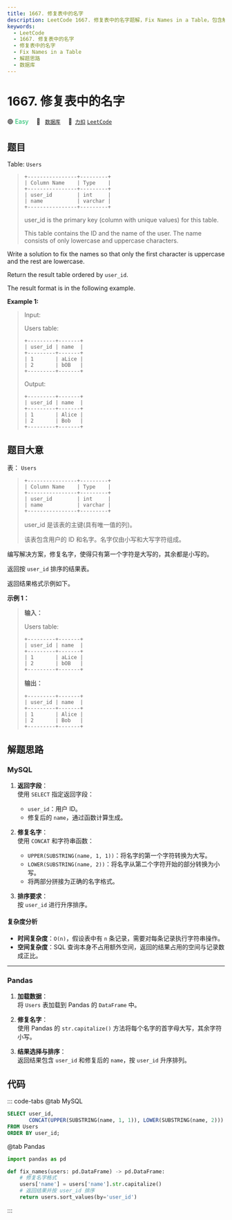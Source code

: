 ```yaml
---
title: 1667. 修复表中的名字
description: LeetCode 1667. 修复表中的名字题解，Fix Names in a Table，包含解题思路、复杂度分析以及完整的 JavaScript 代码实现。
keywords:
  - LeetCode
  - 1667. 修复表中的名字
  - 修复表中的名字
  - Fix Names in a Table
  - 解题思路
  - 数据库
---
```


# 1667. 修复表中的名字

🟢 <font color=#15bd66>Easy</font>&emsp; 🔖&ensp; [`数据库`](/tag/database.md)&emsp; 🔗&ensp;[`力扣`](https://leetcode.cn/problems/fix-names-in-a-table) [`LeetCode`](https://leetcode.com/problems/fix-names-in-a-table)

## 题目

Table: `Users`

> ```
> +----------------+---------+
> | Column Name    | Type    |
> +----------------+---------+
> | user_id        | int     |
> | name           | varchar |
> +----------------+---------+
> ```
>
> user_id is the primary key (column with unique values) for this table.
>
> This table contains the ID and the name of the user. The name consists of only lowercase and uppercase characters.

Write a solution to fix the names so that only the first character is
uppercase and the rest are lowercase.

Return the result table ordered by `user_id`.

The result format is in the following example.

**Example 1:**

> Input:
>
> Users table:
>
> ```
> +---------+-------+
> | user_id | name  |
> +---------+-------+
> | 1       | aLice |
> | 2       | bOB   |
> +---------+-------+
> ```
>
> Output:
>
> ```
> +---------+-------+
> | user_id | name  |
> +---------+-------+
> | 1       | Alice |
> | 2       | Bob   |
> +---------+-------+
> ```

## 题目大意

表： `Users`

> ```
> +----------------+---------+
> | Column Name    | Type    |
> +----------------+---------+
> | user_id        | int     |
> | name           | varchar |
> +----------------+---------+
> ```
>
> user_id 是该表的主键(具有唯一值的列)。
>
> 该表包含用户的 ID 和名字。名字仅由小写和大写字符组成。

编写解决方案，修复名字，使得只有第一个字符是大写的，其余都是小写的。

返回按 `user_id` 排序的结果表。

返回结果格式示例如下。

**示例 1：**

> **输入：**
>
> Users table:
>
> ```
> +---------+-------+
> | user_id | name  |
> +---------+-------+
> | 1       | aLice |
> | 2       | bOB   |
> +---------+-------+
> ```
>
> **输出：**
>
> ```
> +---------+-------+
> | user_id | name  |
> +---------+-------+
> | 1       | Alice |
> | 2       | Bob   |
> +---------+-------+
> ```

## 解题思路

### MySQL

1. **返回字段**：  
   使用 `SELECT` 指定返回字段：

   - `user_id`：用户 ID。
   - 修复后的 `name`，通过函数计算生成。

2. **修复名字**：  
   使用 `CONCAT` 和字符串函数：

   - `UPPER(SUBSTRING(name, 1, 1))`：将名字的第一个字符转换为大写。
   - `LOWER(SUBSTRING(name, 2))`：将名字从第二个字符开始的部分转换为小写。
   - 将两部分拼接为正确的名字格式。

3. **排序要求**：  
   按 `user_id` 进行升序排序。

#### 复杂度分析

- **时间复杂度**：`O(n)`，假设表中有 `n` 条记录，需要对每条记录执行字符串操作。
- **空间复杂度**：SQL 查询本身不占用额外空间，返回的结果占用的空间与记录数成正比。

---

### Pandas

1. **加载数据**：  
   将 `Users` 表加载到 Pandas 的 `DataFrame` 中。

2. **修复名字**：  
   使用 Pandas 的 `str.capitalize()` 方法将每个名字的首字母大写，其余字符小写。

3. **结果选择与排序**：  
   返回结果包含 `user_id` 和修复后的 `name`，按 `user_id` 升序排列。

## 代码

::: code-tabs
@tab MySQL

```sql
SELECT user_id,
       CONCAT(UPPER(SUBSTRING(name, 1, 1)), LOWER(SUBSTRING(name, 2))) AS name
FROM Users
ORDER BY user_id;
```

@tab Pandas

```python
import pandas as pd

def fix_names(users: pd.DataFrame) -> pd.DataFrame:
    # 修复名字格式
    users['name'] = users['name'].str.capitalize()
    # 返回结果并按 user_id 排序
    return users.sort_values(by='user_id')
```

:::
